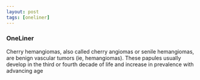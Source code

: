 ```yaml
---
layout: post
tags: [oneliner]
---
```



### OneLiner

Cherry hemangiomas, also called cherry angiomas or senile hemangiomas, are benign vascular tumors (ie, hemangiomas). These papules usually develop in the third or fourth decade of life and increase in prevalence with advancing age
